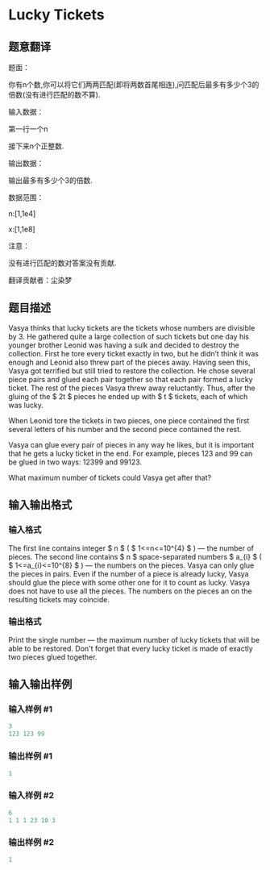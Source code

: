 # Lucky Tickets

## 题意翻译

题面：

你有n个数,你可以将它们两两匹配(即将两数首尾相连),问匹配后最多有多少个3的倍数(没有进行匹配的数不算).

输入数据：

第一行一个n

接下来n个正整数.

输出数据：

输出最多有多少个3的倍数.

数据范围：

n:[1,1e4]

x:[1,1e8]

注意：

没有进行匹配的数对答案没有贡献.

翻译贡献者：尘染梦

## 题目描述

Vasya thinks that lucky tickets are the tickets whose numbers are divisible by 3. He gathered quite a large collection of such tickets but one day his younger brother Leonid was having a sulk and decided to destroy the collection. First he tore every ticket exactly in two, but he didn’t think it was enough and Leonid also threw part of the pieces away. Having seen this, Vasya got terrified but still tried to restore the collection. He chose several piece pairs and glued each pair together so that each pair formed a lucky ticket. The rest of the pieces Vasya threw away reluctantly. Thus, after the gluing of the $ 2t $ pieces he ended up with $ t $ tickets, each of which was lucky.

When Leonid tore the tickets in two pieces, one piece contained the first several letters of his number and the second piece contained the rest.

Vasya can glue every pair of pieces in any way he likes, but it is important that he gets a lucky ticket in the end. For example, pieces 123 and 99 can be glued in two ways: 12399 and 99123.

What maximum number of tickets could Vasya get after that?

## 输入输出格式

### 输入格式

The first line contains integer $ n $ ( $ 1<=n<=10^{4} $ ) — the number of pieces. The second line contains $ n $ space-separated numbers $ a_{i} $ ( $ 1<=a_{i}<=10^{8} $ ) — the numbers on the pieces. Vasya can only glue the pieces in pairs. Even if the number of a piece is already lucky, Vasya should glue the piece with some other one for it to count as lucky. Vasya does not have to use all the pieces. The numbers on the pieces an on the resulting tickets may coincide.

### 输出格式

Print the single number — the maximum number of lucky tickets that will be able to be restored. Don't forget that every lucky ticket is made of exactly two pieces glued together.

## 输入输出样例

### 输入样例 #1

```cpp
3
123 123 99

```
### 输出样例 #1

```cpp
1

```
### 输入样例 #2

```cpp
6
1 1 1 23 10 3

```
### 输出样例 #2

```cpp
1

```
